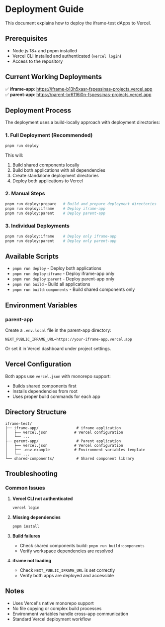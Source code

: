 # Deployment Guide

This document explains how to deploy the iframe-test dApps to Vercel.

## Prerequisites

- Node.js 18+ and pnpm installed
- Vercel CLI installed and authenticated (`vercel login`)
- Access to the repository

## Current Working Deployments

✅ **iframe-app**: https://iframe-b13h5xasr-fspessinas-projects.vercel.app  
✅ **parent-app**: https://parent-br6116i0n-fspessinas-projects.vercel.app

## Deployment Process

The deployment uses a build-locally approach with deployment directories:

### 1. Full Deployment (Recommended)

```bash
pnpm run deploy
```

This will:
1. Build shared components locally
2. Build both applications with all dependencies
3. Create standalone deployment directories
4. Deploy both applications to Vercel

### 2. Manual Steps

```bash
pnpm run deploy:prepare   # Build and prepare deployment directories
pnpm run deploy:iframe    # Deploy iframe-app
pnpm run deploy:parent    # Deploy parent-app
```

### 3. Individual Deployments

```bash
pnpm run deploy:iframe    # Deploy only iframe-app
pnpm run deploy:parent    # Deploy only parent-app
```

## Available Scripts

- `pnpm run deploy` - Deploy both applications
- `pnpm run deploy:iframe` - Deploy iframe-app only
- `pnpm run deploy:parent` - Deploy parent-app only
- `pnpm run build` - Build all applications
- `pnpm run build:components` - Build shared components only

## Environment Variables

### parent-app

Create a `.env.local` file in the parent-app directory:

```env
NEXT_PUBLIC_IFRAME_URL=https://your-iframe-app.vercel.app
```

Or set it in Vercel dashboard under project settings.

## Vercel Configuration

Both apps use `vercel.json` with monorepo support:

- Builds shared components first
- Installs dependencies from root
- Uses proper build commands for each app

## Directory Structure

```
iframe-test/
├── iframe-app/                 # iframe application
│   ├── vercel.json            # Vercel configuration
│   └── ...
├── parent-app/                 # Parent application
│   ├── vercel.json            # Vercel configuration
│   ├── .env.example           # Environment variables template
│   └── ...
└── shared-components/          # Shared component library
```

## Troubleshooting

### Common Issues

1. **Vercel CLI not authenticated**
   ```bash
   vercel login
   ```

2. **Missing dependencies**
   ```bash
   pnpm install
   ```

3. **Build failures**
   - Check shared components build: `pnpm run build:components`
   - Verify workspace dependencies are resolved

4. **iframe not loading**
   - Check `NEXT_PUBLIC_IFRAME_URL` is set correctly
   - Verify both apps are deployed and accessible

## Notes

- Uses Vercel's native monorepo support
- No file copying or complex build processes
- Environment variables handle cross-app communication
- Standard Vercel deployment workflow